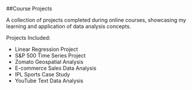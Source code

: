 ##Course Projects

A collection of projects completed during online courses, showcasing my learning and application of data analysis concepts.

Projects Included:

- Linear Regression Project
- S&P 500 Time Series Project
- Zomato Geospatial Analysis
- E-commerce Sales Data Analysis
- IPL Sports Case Study
- YouTube Text Data Analysis
